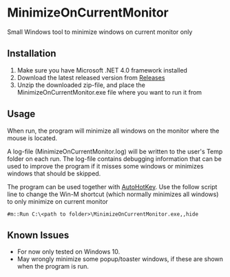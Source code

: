 # MinimizeOnCurrentMonitor
Small Windows tool to minimize windows on current monitor only

## Installation

1. Make sure you have Microsoft .NET 4.0 framework installed
2. Download the latest released version from [Releases](https://github.com/larslindnilsson/MinimizeOnCurrentMonitor/releases/latest)
3. Unzip the downloaded zip-file, and place the MinimizeOnCurrentMonitor.exe file where you want to run it from

## Usage

When run, the program will minimize all windows on the monitor where the mouse is located.

A log-file (MinimizeOnCurrentMonitor.log) will be written to the user's Temp folder on each run. 
The log-file contains debugging information that can be used to improve the program if it misses 
some windows or minimizes windows that should be skipped.

The program can be used together with [AutoHotKey](https://autohotkey.com/). Use the follow script line to change 
the Win-M shortcut (which normally minimizes all windows) to only minimize on current monitor

`#m::Run C:\<path to folder>\MinimizeOnCurrentMonitor.exe,,hide`

## Known Issues

* For now only tested on Windows 10.
* May wrongly minimize some popup/toaster windows, if these are shown when the program is run.
